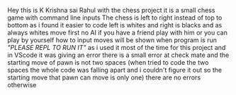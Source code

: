 Hey this is K Krishna sai Rahul with the chess project
it is a small chess game with command line inputs
The chess is left to right instead of top to bottom as i found it easier to code
left is whites and right is blacks and as always whites move first
no AI if you have a friend play with him or you can play by yourself
how to input moves will be shown when program is run
*"PLEASE REPL TO RUN IT"* as i used it most of the time for this project and in VScode it was giving an error
there is a small error at check mate and the starting move of pawn is not two spaces (when tried to code the two spaces the whole code was falling apart and i couldn't figure it out so the starting move that pawn can move is only one)
there are no errors otherwise